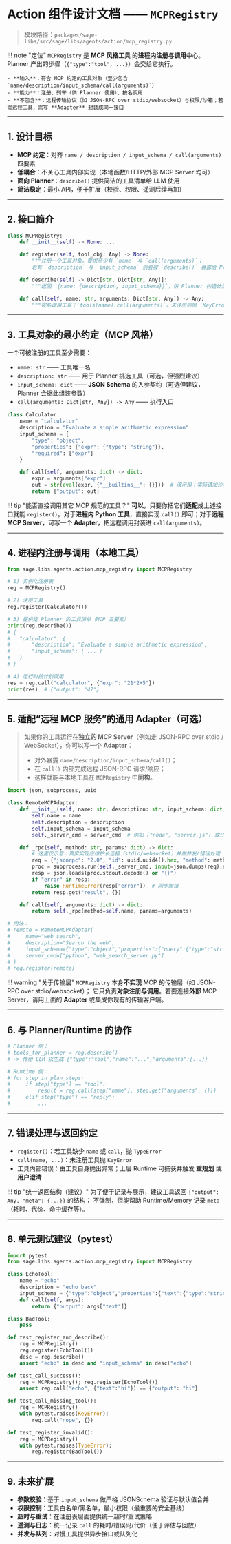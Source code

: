 # Action 组件设计文档 —— `MCPRegistry`

> 模块路径：`packages/sage-libs/src/sage/libs/agents/action/mcp_registry.py`

!!! note "定位"
    `MCPRegistry` 是 **MCP 风格工具** 的**进程内注册与调用**中心。Planner 产出的步骤（`{"type":"tool", ...}`）会交给它执行。
    
    - **输入**：符合 MCP 约定的工具对象（至少包含 `name/description/input_schema/call(arguments)`）
    - **能力**：注册、列举（供 Planner 使用）、按名调用
    - **不包含**：远程传输协议（如 JSON-RPC over stdio/websocket）与权限/沙箱；若需远程工具，需写 **Adapter** 封装成同一接口

---

## 1. 设计目标

- **MCP 约定**：对齐 `name / description / input_schema / call(arguments)` 四要素
- **低耦合**：不关心工具内部实现（本地函数/HTTP/外部 MCP Server 均可）
- **面向 Planner**：`describe()` 提供简洁的工具清单给 LLM 使用
- **简洁稳定**：最小 API，便于扩展（校验、权限、遥测后续再加）

---

## 2. 接口简介

```python title="mcp_registry.py"
class MCPRegistry:
    def __init__(self) -> None: ...

    def register(self, tool_obj: Any) -> None:
        """注册一个工具对象。要求至少有 `name` 与 `call(arguments)`；
        若有 `description` 与 `input_schema` 则会被 `describe()` 暴露给 Planner。"""

    def describe(self) -> Dict[str, Dict[str, Any]]:
        """返回 `{name: {description, input_schema}}`，供 Planner 构造计划时参考。"""

    def call(self, name: str, arguments: Dict[str, Any]) -> Any:
        """按名调用工具：`tools[name].call(arguments)`。未注册则抛 `KeyError`。"""
```

---

## 3. 工具对象的最小约定（MCP 风格）

一个可被注册的工具至少需要：

- `name: str` —— 工具唯一名
- `description: str` —— 用于 Planner 挑选工具（可选，但强烈建议）
- `input_schema: dict` —— **JSON Schema** 的入参契约（可选但建议，Planner 会据此组装参数）
- `call(arguments: Dict[str, Any]) -> Any` —— 执行入口

```python title="示例：本地 Calculator 工具"
class Calculator:
    name = "calculator"
    description = "Evaluate a simple arithmetic expression"
    input_schema = {
        "type": "object",
        "properties": {"expr": {"type": "string"}},
        "required": ["expr"]
    }

    def call(self, arguments: dict) -> dict:
        expr = arguments["expr"]
        out = str(eval(expr, {"__builtins__": {}}))  # 演示用：实际请加沙箱
        return {"output": out}
```

!!! tip "能否直接调用其它 MCP 规范的工具？"
    **可以**，只要你把它们**适配**成上述接口就能 `register()`。对于**进程内 Python 工具**，直接实现 `call()` 即可；对于**远程 MCP Server**，可写一个 **Adapter**，把远程调用封装进 `call(arguments)`。

---

## 4. 进程内注册与调用（本地工具）

```python
from sage.libs.agents.action.mcp_registry import MCPRegistry

# 1) 实例化注册表
reg = MCPRegistry()

# 2) 注册工具
reg.register(Calculator())

# 3) 提供给 Planner 的工具清单（MCP 三要素）
print(reg.describe())
# {
#   "calculator": {
#       "description": "Evaluate a simple arithmetic expression",
#       "input_schema": { ... }
#   }
# }

# 4) 运行时按计划调用
res = reg.call("calculator", {"expr": "21*2+5"})
print(res)  # {"output": "47"}
```

---

## 5. 适配“远程 MCP 服务”的通用 Adapter（可选）

> 如果你的工具运行在**独立的 MCP Server**（例如走 JSON-RPC over stdio / WebSocket），你可以写一个 **Adapter**：
> - 对外暴露 `name/description/input_schema/call()`；
> - 在 `call()` 内部完成远程 JSON-RPC 请求/响应；
> - 这样就能与本地工具在 `MCPRegistry` 中**同构**。

```python title="示例：远程 MCP 工具适配器（伪实现）"
import json, subprocess, uuid

class RemoteMCPAdapter:
    def __init__(self, name: str, description: str, input_schema: dict, server_cmd: list[str]):
        self.name = name
        self.description = description
        self.input_schema = input_schema
        self._server_cmd = server_cmd  # 例如 ["node", "server.js"] 或任意可启动的 MCP server

    def _rpc(self, method: str, params: dict) -> dict:
        # 这里仅示意：真实实现应维护长连接（stdio/websocket）并做并发/错误处理
        req = {"jsonrpc": "2.0", "id": uuid.uuid4().hex, "method": method, "params": params}
        proc = subprocess.run(self._server_cmd, input=json.dumps(req).encode(), capture_output=True)
        resp = json.loads(proc.stdout.decode() or "{}")
        if "error" in resp:
            raise RuntimeError(resp["error"])  # 同步抛错
        return resp.get("result", {})

    def call(self, arguments: dict) -> dict:
        return self._rpc(method=self.name, params=arguments)

# 用法：
# remote = RemoteMCPAdapter(
#     name="web_search",
#     description="Search the web",
#     input_schema={"type":"object","properties":{"query":{"type":"string"}},"required":["query"]},
#     server_cmd=["python", "web_search_server.py"]
# )
# reg.register(remote)
```

!!! warning "关于传输层"
    `MCPRegistry` 本身**不实现** MCP 的传输层（如 JSON-RPC over stdio/websocket）；
    它只负责**对象注册与调用**。若要连接**外部** MCP Server，请用上面的 **Adapter** 或集成你现有的传输客户端。

---

## 6. 与 Planner/Runtime 的协作

```python
# Planner 侧：
# tools_for_planner = reg.describe()
# -> 传给 LLM 以生成 {"type":"tool","name":"...","arguments":{...}}

# Runtime 侧：
# for step in plan_steps:
#     if step["type"] == "tool":
#         result = reg.call(step["name"], step.get("arguments", {}))
#     elif step["type"] == "reply":
#         ...
```

---

## 7. 错误处理与返回约定

- `register()`：若工具缺少 `name` 或 `call`，抛 `TypeError`
- `call(name, ...)`：未注册工具抛 `KeyError`
- 工具内部错误：由工具自身抛出异常；上层 Runtime 可捕获并触发 **重规划** 或 **用户澄清**

!!! tip "统一返回结构（建议）"
    为了便于记录与展示，建议工具返回 `{"output": Any, "meta": {...}}` 的结构；
    不强制，但能帮助 Runtime/Memory 记录 `meta`（耗时、代价、命中缓存等）。

---

## 8. 单元测试建议（pytest）

```python
import pytest
from sage.libs.agents.action.mcp_registry import MCPRegistry

class EchoTool:
    name = "echo"
    description = "echo back"
    input_schema = {"type":"object","properties":{"text":{"type":"string"}},"required":["text"]}
    def call(self, args):
        return {"output": args["text"]}

class BadTool:
    pass

def test_register_and_describe():
    reg = MCPRegistry()
    reg.register(EchoTool())
    desc = reg.describe()
    assert "echo" in desc and "input_schema" in desc["echo"]

def test_call_success():
    reg = MCPRegistry(); reg.register(EchoTool())
    assert reg.call("echo", {"text":"hi"}) == {"output": "hi"}

def test_call_missing_tool():
    reg = MCPRegistry()
    with pytest.raises(KeyError):
        reg.call("nope", {})

def test_register_invalid():
    reg = MCPRegistry()
    with pytest.raises(TypeError):
        reg.register(BadTool())
```

---

## 9. 未来扩展

- **参数校验**：基于 `input_schema` 做严格 JSONSchema 验证与默认值合并
- **权限控制**：工具白名单/黑名单，最小权限（最重要的安全基线）
- **超时与重试**：在注册表层面提供统一超时/重试策略
- **遥测与日志**：统一记录 `call` 的耗时/错误码/代价（便于评估与回放）
- **并发与队列**：对慢工具提供异步接口或队列化
